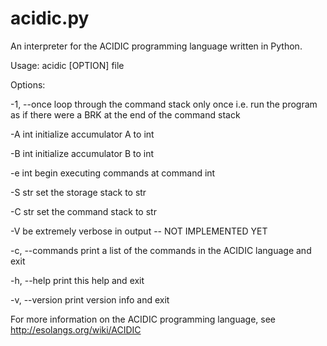 acidic.py
=========

An interpreter for the ACIDIC programming language written in Python.

Usage: acidic [OPTION] file

Options:

-1, --once        loop through the command stack only once i.e. run the
                  program as if there were a BRK at the end of the command stack

-A int            initialize accumulator A to int

-B int            initialize accumulator B to int

-e int            begin executing commands at command int

-S str            set the storage stack to str

-C str            set the command stack to str

-V                be extremely verbose in output -- NOT IMPLEMENTED YET

-c, --commands    print a list of the commands in the ACIDIC language and exit

-h, --help        print this help and exit

-v, --version     print version info and exit

For more information on the ACIDIC programming language, see
http://esolangs.org/wiki/ACIDIC
